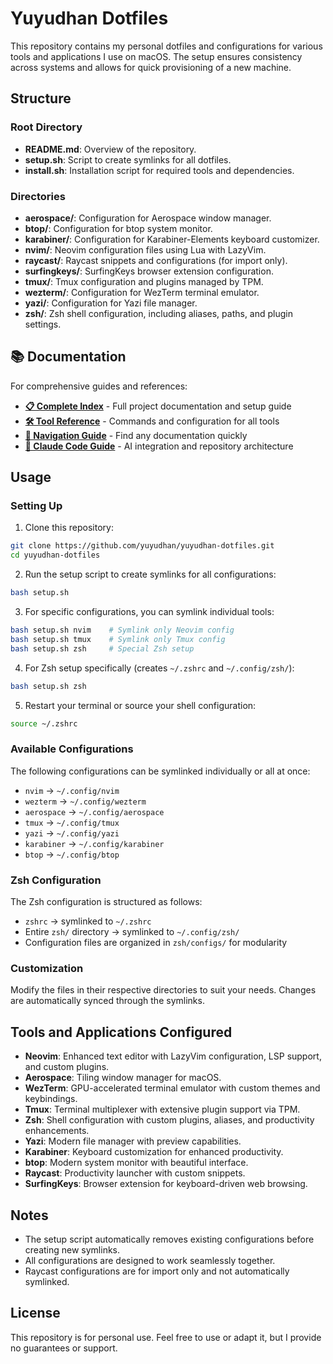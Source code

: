 <!-- FilePath: README.md -->

# Yuyudhan Dotfiles

This repository contains my personal dotfiles and configurations for various tools and applications I use on macOS. The setup ensures consistency across systems and allows for quick provisioning of a new machine.

## Structure

### Root Directory

- **README.md**: Overview of the repository.
- **setup.sh**: Script to create symlinks for all dotfiles.
- **install.sh**: Installation script for required tools and dependencies.

### Directories

- **aerospace/**: Configuration for Aerospace window manager.
- **btop/**: Configuration for btop system monitor.
- **karabiner/**: Configuration for Karabiner-Elements keyboard customizer.
- **nvim/**: Neovim configuration files using Lua with LazyVim.
- **raycast/**: Raycast snippets and configurations (for import only).
- **surfingkeys/**: SurfingKeys browser extension configuration.
- **tmux/**: Tmux configuration and plugins managed by TPM.
- **wezterm/**: Configuration for WezTerm terminal emulator.
- **yazi/**: Configuration for Yazi file manager.
- **zsh/**: Zsh shell configuration, including aliases, paths, and plugin settings.

## 📚 Documentation

For comprehensive guides and references:
- **[📋 Complete Index](INDEX.md)** - Full project documentation and setup guide
- **[🛠️ Tool Reference](TOOLS.md)** - Commands and configuration for all tools  
- **[🧭 Navigation Guide](NAVIGATION.md)** - Find any documentation quickly
- **[🤖 Claude Code Guide](CLAUDE.md)** - AI integration and repository architecture

## Usage

### Setting Up

1. Clone this repository:

```sh
git clone https://github.com/yuyudhan/yuyudhan-dotfiles.git
cd yuyudhan-dotfiles
```

2. Run the setup script to create symlinks for all configurations:

```sh
bash setup.sh
```

3. For specific configurations, you can symlink individual tools:

```sh
bash setup.sh nvim    # Symlink only Neovim config
bash setup.sh tmux    # Symlink only Tmux config
bash setup.sh zsh     # Special Zsh setup
```

4. For Zsh setup specifically (creates `~/.zshrc` and `~/.config/zsh/`):

```sh
bash setup.sh zsh
```

5. Restart your terminal or source your shell configuration:

```sh
source ~/.zshrc
```

### Available Configurations

The following configurations can be symlinked individually or all at once:

- `nvim` → `~/.config/nvim`
- `wezterm` → `~/.config/wezterm`
- `aerospace` → `~/.config/aerospace`
- `tmux` → `~/.config/tmux`
- `yazi` → `~/.config/yazi`
- `karabiner` → `~/.config/karabiner`
- `btop` → `~/.config/btop`

### Zsh Configuration

The Zsh configuration is structured as follows:

- `zshrc` → symlinked to `~/.zshrc`
- Entire `zsh/` directory → symlinked to `~/.config/zsh/`
- Configuration files are organized in `zsh/configs/` for modularity

### Customization

Modify the files in their respective directories to suit your needs. Changes are automatically synced through the symlinks.

## Tools and Applications Configured

- **Neovim**: Enhanced text editor with LazyVim configuration, LSP support, and custom plugins.
- **Aerospace**: Tiling window manager for macOS.
- **WezTerm**: GPU-accelerated terminal emulator with custom themes and keybindings.
- **Tmux**: Terminal multiplexer with extensive plugin support via TPM.
- **Zsh**: Shell configuration with custom plugins, aliases, and productivity enhancements.
- **Yazi**: Modern file manager with preview capabilities.
- **Karabiner**: Keyboard customization for enhanced productivity.
- **btop**: Modern system monitor with beautiful interface.
- **Raycast**: Productivity launcher with custom snippets.
- **SurfingKeys**: Browser extension for keyboard-driven web browsing.

## Notes

- The setup script automatically removes existing configurations before creating new symlinks.
- All configurations are designed to work seamlessly together.
- Raycast configurations are for import only and not automatically symlinked.

## License

This repository is for personal use. Feel free to use or adapt it, but I provide no guarantees or support.

